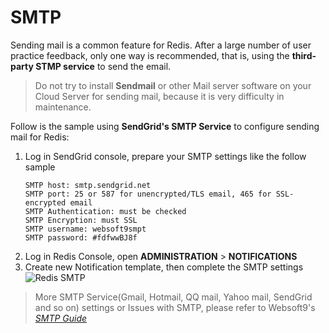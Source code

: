 # SMTP

Sending mail is a common feature for Redis. After a large number of user practice feedback, only one way is recommended, that is, using the **third-party STMP service** to send the email.

> Do not try to install **Sendmail** or other Mail server software on your Cloud Server for sending mail, because it is very difficulty in maintenance.

Follow is the sample using **SendGrid's SMTP Service** to configure sending mail for Redis:

1. Log in SendGrid console, prepare your SMTP settings like the follow sample
   ```
   SMTP host: smtp.sendgrid.net
   SMTP port: 25 or 587 for unencrypted/TLS email, 465 for SSL-encrypted email
   SMTP Authentication: must be checked
   SMTP Encryption: must SSL
   SMTP username: websoft9smpt
   SMTP password: #fdfwwBJ8f    
   ```
2. Log in Redis Console, open **ADMINISTRATION** > **NOTIFICATIONS**
3. Create new Notification template, then complete the SMTP settings
   ![Redis SMTP](https://libs.websoft9.com/Websoft9/DocsPicture/zh/awx/awx-smtp-websoft9.png)

> More SMTP Service(Gmail, Hotmail, QQ mail, Yahoo mail, SendGrid and so on)  settings or Issues with SMTP, please refer to Websoft9's *[SMTP Guide](https://support.websoft9.com/docs/faq/tech-smtp.html)*